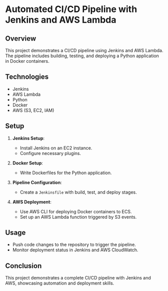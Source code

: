 # Automated CI/CD Pipeline with Jenkins and AWS Lambda

## Overview
This project demonstrates a CI/CD pipeline using Jenkins and AWS Lambda. The pipeline includes building, testing, and deploying a Python application in Docker containers.

## Technologies
- Jenkins
- AWS Lambda
- Python
- Docker
- AWS (S3, EC2, IAM)

## Setup
1. **Jenkins Setup**:
    - Install Jenkins on an EC2 instance.
    - Configure necessary plugins.

2. **Docker Setup**:
    - Write Dockerfiles for the Python application.

3. **Pipeline Configuration**:
    - Create a `Jenkinsfile` with build, test, and deploy stages.

4. **AWS Deployment**:
    - Use AWS CLI for deploying Docker containers to ECS.
    - Set up an AWS Lambda function triggered by S3 events.

## Usage
- Push code changes to the repository to trigger the pipeline.
- Monitor deployment status in Jenkins and AWS CloudWatch.

## Conclusion
This project demonstrates a complete CI/CD pipeline with Jenkins and AWS, showcasing automation and deployment skills.
